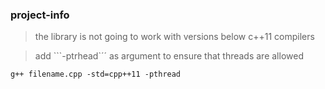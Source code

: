 ### project-info ###



> the <thread> library is not going to work with versions below c++11 compilers



> add ```-ptrhead`´´ as argument to ensure that threads are allowed



```
g++ filename.cpp -std=cpp++11 -pthread
```
